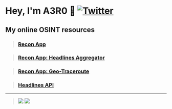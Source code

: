 # __Hey, I'm A3R0 :wave:__ [![Twitter](https://img.shields.io/badge/Twitter-%231DA1F2.svg?style=for-the-badge&logo=Twitter&logoColor=white)](https://twitter.com/a3r0id)

## __My online OSINT resources__
> ### [Recon App](https://recon.us.com)

> ### [Recon App: Headlines Aggregator](https://headlines.recon.us.com)

> ### [Recon App: Geo-Traceroute](https://geo.recon.us.com)

> ### [Headlines API](https://github.com/a3r0id/headlines-api)

----

> ![](https://github-readme-stats.vercel.app/api/top-langs/?username=a3r0id&hide=css,html,shell,batchfile,hack&theme=synthwave&show_icons=true) ![](https://github-readme-stats.vercel.app/api?username=a3r0id&show_icons=true&theme=synthwave)

